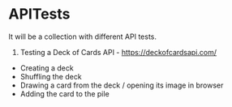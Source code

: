 # APITests
It will be a collection with different API tests.

1. Testing a Deck of Cards API - https://deckofcardsapi.com/
- Creating a deck
- Shuffling the deck
- Drawing a card from the deck / opening its image in browser
- Adding the card to the pile
  
